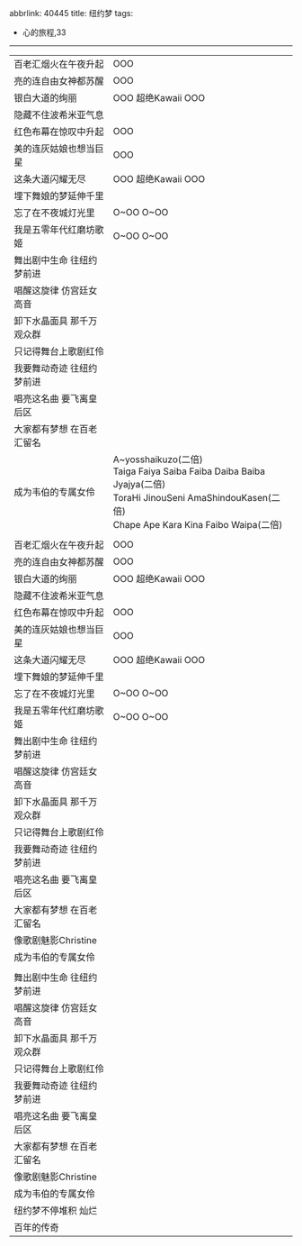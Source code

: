 abbrlink: 40445
title: 纽约梦
tags:
  - 心的旅程,33
---
|      |      |
|--|--|
|百老汇烟火在午夜升起|OOO|
|亮的连自由女神都苏醒|OOO|
|银白大道的绚丽|OOO 超绝Kawaii OOO|
|隐藏不住波希米亚气息|      |
|红色布幕在惊叹中升起|OOO|
|美的连灰姑娘也想当巨星|OOO|
|这条大道闪耀无尽|OOO 超绝Kawaii OOO|
|埋下舞娘的梦延伸千里|      |
|忘了在不夜城灯光里|O~OO O~OO|
|我是五零年代红磨坊歌姬|O~OO O~OO|
|舞出剧中生命 往纽约梦前进|      |
|唱醒这旋律 仿宫廷女高音|      |
|卸下水晶面具 那千万观众群|      |
|只记得舞台上歌剧红伶|      |
|我要舞动奇迹 往纽约梦前进|      |
|唱亮这名曲 要飞离皇后区|      |
|大家都有梦想 在百老汇留名|      |
|成为韦伯的专属女伶|A~yosshaikuzo(二倍)<br>Taiga Faiya Saiba Faiba Daiba Baiba Jyajya(二倍)<br>ToraHi JinouSeni AmaShindouKasen(二倍)<br>Chape Ape Kara Kina Faibo Waipa(二倍)|
|      |      |
|百老汇烟火在午夜升起|OOO|
|亮的连自由女神都苏醒|OOO|
|银白大道的绚丽|OOO 超绝Kawaii OOO|
|隐藏不住波希米亚气息|      |
|红色布幕在惊叹中升起|OOO|
|美的连灰姑娘也想当巨星|OOO|
|这条大道闪耀无尽|OOO 超绝Kawaii OOO|
|埋下舞娘的梦延伸千里|      |
|忘了在不夜城灯光里|O~OO O~OO|
|我是五零年代红磨坊歌姬|O~OO O~OO|
|舞出剧中生命 往纽约梦前进|      |
|唱醒这旋律 仿宫廷女高音|      |
|卸下水晶面具 那千万观众群|      |
|只记得舞台上歌剧红伶|      |
|我要舞动奇迹 往纽约梦前进|      |
|唱亮这名曲 要飞离皇后区|      |
|大家都有梦想 在百老汇留名|      |
|像歌剧魅影Christine|      |
|成为韦伯的专属女伶|      |
|      |      |
|舞出剧中生命 往纽约梦前进|      |
|唱醒这旋律 仿宫廷女高音|      |
|卸下水晶面具 那千万观众群|      |
|只记得舞台上歌剧红伶|      |
|我要舞动奇迹 往纽约梦前进|      |
|唱亮这名曲 要飞离皇后区|      |
|大家都有梦想 在百老汇留名|      |
|像歌剧魅影Christine|      |
|成为韦伯的专属女伶|      |
|纽约梦不停堆积 灿烂|      |
|百年的传奇|      |